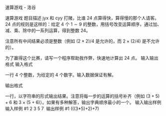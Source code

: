 



速算游戏 - 洛谷














速算游戏
题目描述
jyx 和 cyy 打赌，比谁 $24$ 点算得快，算得慢的那个人请客。$24$ 点的规则是这样的：给定 $4$ 个 $1\sim 9$ 的整数，用括号改变运算顺序，通过加、减、乘、除中的一系列运算，得到整数 $24$。

注意所有中间结果必须是整数（例如 $(2\times 2)/4$ 是允许的，而 $2\times (2/4)$ 是不允许的）。

为了赢得这个比赛，请写一个程序帮助我作弊，快速地计算出 $24$ 点。
输入输出格式
输入格式

一行 $4$ 个整数，为给定的 $4$ 个数字。输入数据保证有解。

输出格式

一行，以字符串的形式输出结果。注意将每一步的运算的括号补齐（例如 $(3+5)+6$ 和 $3\times(5+6)$）。如果有多种解答，输出字典顺序最小的一个。
输入输出样例
输入样例 #1
2 3 5 7 
输出样例 #1
(((3*5)+2)+7)






